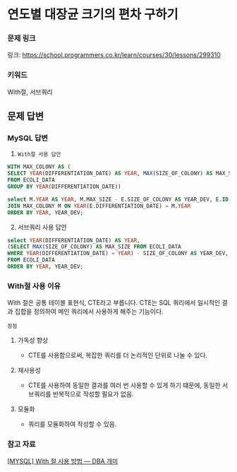 # 연도별 대장균 크기의 편차 구하기

### 문제 링크

링크: https://school.programmers.co.kr/learn/courses/30/lessons/299310

### 키워드

With절, 서브쿼리

## 문제 답변

### MySQL 답변

1. `With절 사용 답안`

```sql
WITH MAX_COLONY AS (
SELECT YEAR(DIFFERENTIATION_DATE) AS YEAR, MAX(SIZE_OF_COLONY) AS MAX_SIZE
FROM ECOLI_DATA
GROUP BY YEAR(DIFFERENTIATION_DATE))

select M.YEAR AS YEAR, M.MAX_SIZE - E.SIZE_OF_COLONY AS YEAR_DEV, E.ID FROM ECOLI_DATA E 
JOIN MAX_COLONY M ON YEAR(E.DIFFERENTIATION_DATE) = M.YEAR
ORDER BY YEAR, YEAR_DEV;
```

2. 서브쿼리 사용 답안

```sql
select YEAR(DIFFERENTIATION_DATE) AS YEAR, 
(SELECT MAX(SIZE_OF_COLONY) AS MAX_SIZE FROM ECOLI_DATA 
WHERE YEAR(DIFFERENTIATION_DATE) = YEAR) - SIZE_OF_COLONY AS YEAR_DEV, ID 
FROM ECOLI_DATA
ORDER BY YEAR, YEAR_DEV;
```

### With절 사용 이유

With 절은 공통 테이블 표현식, CTE라고 부릅니다. CTE는 SQL 쿼리에서 일시적인 결과 집합을 정의하여 메인 쿼리에서 사용하게 해주는 기능이다.

`장점`

1. 가독성 향상
   
   - CTE를 사용함으로써, 복잡한 쿼리를 더 논리적인 단위로 나눌 수 있다.

2. 재사용성
   
   - CTE를 사용하여 동일한 결과를 여러 번 사용할 수 있게 하기 떄문에, 동일한 서브쿼리를 반복적으로 작성할 필요가 없음.

3. 모듈화
   
   - 쿼리를 모듈화하여 작성할 수 있음.



### 참고 자료

[[MYSQL] With 절 사용 방법 — DBA 개미](https://dbaant.tistory.com/22)
